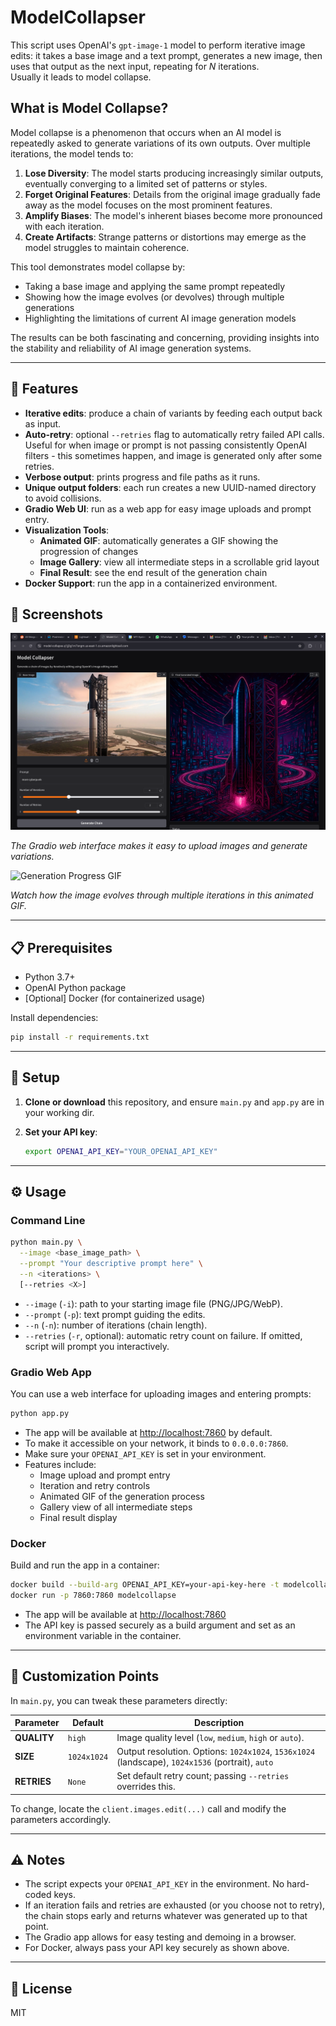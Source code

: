 # ModelCollapser

This script uses OpenAI's `gpt-image-1` model to perform iterative image edits: it takes a base image and a text prompt, generates a new image, then uses that output as the next input, repeating for _N_ iterations.  
Usually it leads to model collapse.

## What is Model Collapse?

Model collapse is a phenomenon that occurs when an AI model is repeatedly asked to generate variations of its own outputs. Over multiple iterations, the model tends to:

1. **Lose Diversity**: The model starts producing increasingly similar outputs, eventually converging to a limited set of patterns or styles.
2. **Forget Original Features**: Details from the original image gradually fade away as the model focuses on the most prominent features.
3. **Amplify Biases**: The model's inherent biases become more pronounced with each iteration.
4. **Create Artifacts**: Strange patterns or distortions may emerge as the model struggles to maintain coherence.

This tool demonstrates model collapse by:
- Taking a base image and applying the same prompt repeatedly
- Showing how the image evolves (or devolves) through multiple generations
- Highlighting the limitations of current AI image generation models

The results can be both fascinating and concerning, providing insights into the stability and reliability of AI image generation systems.

---

## 🚀 Features

- **Iterative edits**: produce a chain of variants by feeding each output back as input.
- **Auto-retry**: optional `--retries` flag to automatically retry failed API calls. Useful for when image or prompt is not passing consistently OpenAI filters - this sometimes happen, and image is generated only after some retries.
- **Verbose output**: prints progress and file paths as it runs.
- **Unique output folders**: each run creates a new UUID-named directory to avoid collisions.
- **Gradio Web UI**: run as a web app for easy image uploads and prompt entry.
- **Visualization Tools**:
  - **Animated GIF**: automatically generates a GIF showing the progression of changes
  - **Image Gallery**: view all intermediate steps in a scrollable grid layout
  - **Final Result**: see the end result of the generation chain
- **Docker Support**: run the app in a containerized environment.

## 📸 Screenshots

![ModelCollapser Web Interface](docs/images/screenshot.png)

*The Gradio web interface makes it easy to upload images and generate variations.*

![Generation Progress GIF](docs/images/sample_gif.gif)

*Watch how the image evolves through multiple iterations in this animated GIF.*

---

## 📋 Prerequisites

- Python 3.7+
- OpenAI Python package
- [Optional] Docker (for containerized usage)

Install dependencies:

```bash
pip install -r requirements.txt
```

---

## 🔧 Setup

1. **Clone or download** this repository, and ensure `main.py` and `app.py` are in your working dir.
2. **Set your API key**:

   ```bash
   export OPENAI_API_KEY="YOUR_OPENAI_API_KEY"
   ```

---

## ⚙️ Usage

### Command Line

```bash
python main.py \
  --image <base_image_path> \
  --prompt "Your descriptive prompt here" \
  --n <iterations> \
  [--retries <X>]
```

- `--image` (`-i`): path to your starting image file (PNG/JPG/WebP).
- `--prompt` (`-p`): text prompt guiding the edits.
- `--n` (`-n`): number of iterations (chain length).
- `--retries` (`-r`, optional): automatic retry count on failure. If omitted, script will prompt you interactively.

### Gradio Web App

You can use a web interface for uploading images and entering prompts:

```bash
python app.py
```

- The app will be available at [http://localhost:7860](http://localhost:7860) by default.
- To make it accessible on your network, it binds to `0.0.0.0:7860`.
- Make sure your `OPENAI_API_KEY` is set in your environment.
- Features include:
  - Image upload and prompt entry
  - Iteration and retry controls
  - Animated GIF of the generation process
  - Gallery view of all intermediate steps
  - Final result display

### Docker

Build and run the app in a container:

```bash
docker build --build-arg OPENAI_API_KEY=your-api-key-here -t modelcollapse .
docker run -p 7860:7860 modelcollapse
```

- The app will be available at [http://localhost:7860](http://localhost:7860)
- The API key is passed securely as a build argument and set as an environment variable in the container.

---

## 🔄 Customization Points

In `main.py`, you can tweak these parameters directly:

| Parameter         | Default         | Description                                                                                      |
|-------------------|-----------------|--------------------------------------------------------------------------------------------------|
| **QUALITY**       | `high`          | Image quality level (`low`, `medium`, `high` or `auto`).                                         |
| **SIZE**          | `1024x1024`     | Output resolution. Options: `1024x1024`, `1536x1024` (landscape), `1024x1536` (portrait), `auto` |
| **RETRIES**       | `None`          | Set default retry count; passing `--retries` overrides this.                                     |

To change, locate the `client.images.edit(...)` call and modify the parameters accordingly.

---

## ⚠️ Notes

- The script expects your `OPENAI_API_KEY` in the environment. No hard-coded keys.
- If an iteration fails and retries are exhausted (or you choose not to retry), the chain stops early and returns whatever was generated up to that point.
- The Gradio app allows for easy testing and demoing in a browser.
- For Docker, always pass your API key securely as shown above.

---

## 📄 License

MIT

